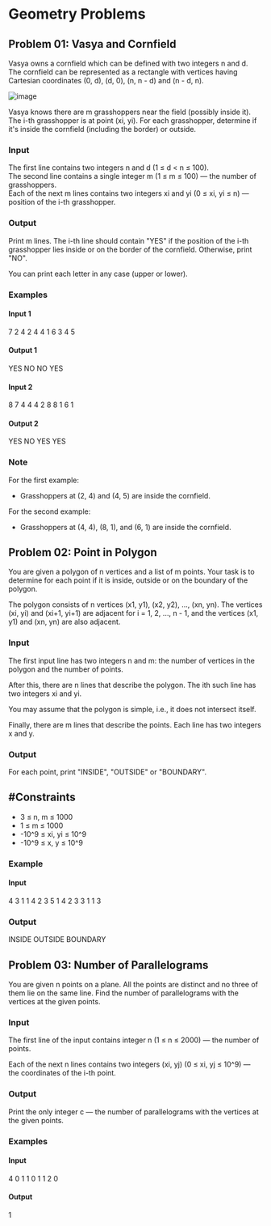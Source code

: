 # Geometry Problems

## Problem 01: Vasya and Cornfield
Vasya owns a cornfield which can be defined with two integers n and d. The cornfield can be represented as a rectangle with vertices having Cartesian coordinates (0, d), (d, 0), (n, n - d) and (n - d, n).

![image](https://github.com/user-attachments/assets/2966e067-acf0-4b6b-b531-449182c38413)

Vasya knows there are m grasshoppers near the field (possibly inside it). The i-th grasshopper is at point (xi, yi). For each grasshopper, determine if it's inside the cornfield (including the border) or outside.

### Input

The first line contains two integers n and d (1 ≤ d < n ≤ 100).  
The second line contains a single integer m (1 ≤ m ≤ 100) — the number of grasshoppers.  
Each of the next m lines contains two integers xi and yi (0 ≤ xi, yi ≤ n) — position of the i-th grasshopper.

### Output

Print m lines. The i-th line should contain "YES" if the position of the i-th grasshopper lies inside or on the border of the cornfield. Otherwise, print "NO".

You can print each letter in any case (upper or lower).

### Examples

#### Input 1
7 2
4
2 4
4 1
6 3
4 5

#### Output 1
YES
NO
NO
YES

#### Input 2
8 7
4
4 4
2 8
8 1
6 1

#### Output 2
YES
NO
YES
YES

### Note

For the first example:
- Grasshoppers at (2, 4) and (4, 5) are inside the cornfield.

For the second example:
- Grasshoppers at (4, 4), (8, 1), and (6, 1) are inside the cornfield.

## Problem 02: Point in Polygon

You are given a polygon of n vertices and a list of m points. Your task is to determine for each point if it is inside, outside or on the boundary of the polygon.

The polygon consists of n vertices (x1, y1), (x2, y2), ..., (xn, yn). The vertices (xi, yi) and (xi+1, yi+1) are adjacent for i = 1, 2, ..., n - 1, and the vertices (x1, y1) and (xn, yn) are also adjacent.

### Input

The first input line has two integers n and m: the number of vertices in the polygon and the number of points.

After this, there are n lines that describe the polygon. The ith such line has two integers xi and yi.

You may assume that the polygon is simple, i.e., it does not intersect itself.

Finally, there are m lines that describe the points. Each line has two integers x and y.

### Output

For each point, print "INSIDE", "OUTSIDE" or "BOUNDARY".

## #Constraints

- 3 ≤ n, m ≤ 1000
- 1 ≤ m ≤ 1000
- -10^9 ≤ xi, yi ≤ 10^9
- -10^9 ≤ x, y ≤ 10^9

### Example

#### Input
4 3
1 1
4 2
3 5
1 4
2 3
3 1
1 3

### Output
INSIDE
OUTSIDE
BOUNDARY

## Problem 03: Number of Parallelograms

You are given n points on a plane. All the points are distinct and no three of them lie on the same line. Find the number of parallelograms with the vertices at the given points.

### Input

The first line of the input contains integer n (1 ≤ n ≤ 2000) — the number of points.

Each of the next n lines contains two integers (xi, yj) (0 ≤ xi, yj ≤ 10^9) — the coordinates of the i-th point.

### Output

Print the only integer c — the number of parallelograms with the vertices at the given points.

### Examples

#### Input
4
0 1
1 0
1 1
2 0

#### Output
1
